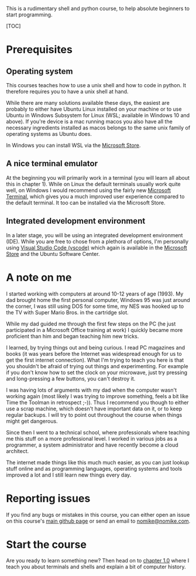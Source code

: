 This is a rudimentary shell and python course, to help absolute beginners to start programming.

[TOC]

# Prerequisites

## Operating system

This courses teaches how to use a unix shell and how to code in python. It therefore requires you to have a unix shell at hand.

While there are many solutions available these days, the easiest are probably to either have Ubuntu Linux installed on your machine or to use Ubuntu in Windows Subsystem for Linux (WSL; available in Windows 10 and above). If you're device is a mac running macos you also have all the necessary ingredients installed as macos belongs to the same unix family of operating systems as Ubuntu does.

In Windows you can install WSL via the [Microsoft Store](https://apps.microsoft.com/store/detail/windows-subsystem-for-linux/9P9TQF7MRM4R).

## A nice terminal emulator

At the beginning you will primarily work in a terminal (you will learn all about this in chapter 1). While on Linux the default terminals usually work quite well, on Windows I would recommend using the fairly new [Microsoft Terminal](https://apps.microsoft.com/store/detail/windows-terminal/9N0DX20HK701), which gives you a much improved user experience compared to the default terminal. It too can be installed via the Microsoft Store.

## Integrated development environment

In a later stage, you will be using an integrated development environment (IDE). While you are free to chose from a plethora of options, I'm personally using [Visual Studio Code (vscode)](https://code.visualstudio.com/) which again is available in the [Microsoft Store](https://apps.microsoft.com/store/detail/visual-studio-code/XP9KHM4BK9FZ7Q) and the Ubuntu Software Center.

# A note on me

I started working with computers at around 10-12 years of age (1993). My dad brought home the first personal computer, Windows 95 was just around the corner, I was still using DOS for some time, my NES was hooked up to the TV with Super Mario Bros. in the cartridge slot.

While my dad guided me through the first few steps on the PC (he just participated in a Microsoft Office training at work) I quickly became more proficient than him and began teaching him new tricks.

I learned, by trying things out and being curious. I read PC magazines and books (it was years before the Internet was widespread enough for us to get the first internet connection). What I'm trying to teach you here is that you shouldn't be afraid of trying out things and experimenting. For example if you don't know how to set the clock on your microwave, just try pressing and long-pressing a few buttons, you can't destroy it.

I was having lots of arguments with my dad when the computer wasn't working again (most likely I was trying to improve something, feels a bit like Time the Toolman in retrospect ;-)). Thus I recommend you though to either use a scrap machine, which doesn't have important data on it, or to keep regular backups. I will try to point out throughout the course when things might get dangerous.

Since then I went to a technical school, where professionals where teaching me this stuff on a more professional level. I worked in various jobs as a programmer, a system administrator and have recently become a cloud architect.

The internet made things like this much much easier, as you can just lookup stuff online and as programming languages, operating systems and tools improved a lot and I still learn new things every day.

# Reporting issues

If you find any bugs or mistakes in this course, you can either open an issue on this course's [main github page](https://github.com/nomike/nomikes_python_challenges/issues) or send an email to [nomike@nomike.com](mailto:nomike@nomike.com).

# Start the course

Are you ready to learn something new? Then head on to [chapter 1.0](chapters/1/1.0/) where I teach you about terminals and shells and explain a bit of computer history.
